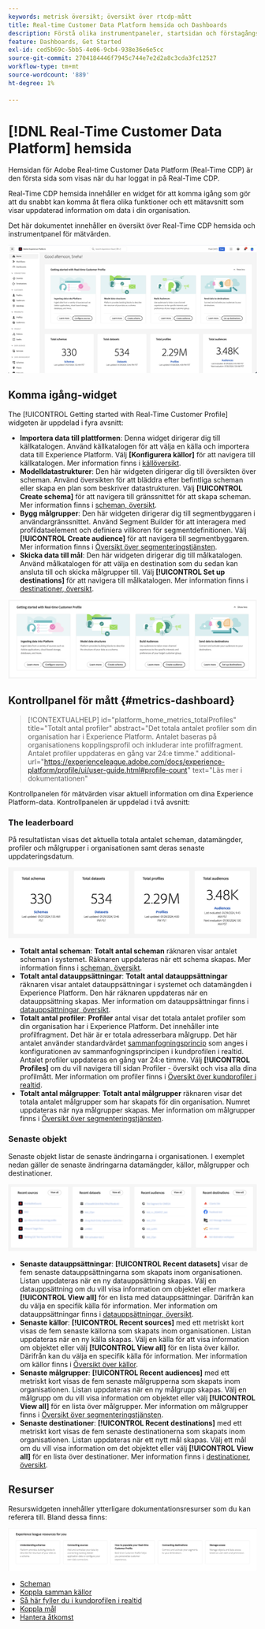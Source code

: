 ```yaml
---
keywords: metrisk översikt; översikt över rtcdp-mått
title: Real-time Customer Data Platform hemsida och Dashboards
description: Förstå olika instrumentpaneler, startsidan och förstagångsupplevelsen för användare av Adobe Real-Time CDP.
feature: Dashboards, Get Started
exl-id: ced5b69c-5bb5-4e06-9cb4-938e36e6e5cc
source-git-commit: 2704184446f7945c744e7e2d2a8c3cda3fc12527
workflow-type: tm+mt
source-wordcount: '889'
ht-degree: 1%

---
```


# [!DNL Real-Time Customer Data Platform] hemsida

Hemsidan för Adobe Real-time Customer Data Platform (Real-Time CDP) är den första sida som visas när du har loggat in på Real-Time CDP.

Real-Time CDP hemsida innehåller en widget för att komma igång som gör att du snabbt kan komma åt flera olika funktioner och ett mätavsnitt som visar uppdaterad information om data i din organisation.

Det här dokumentet innehåller en översikt över Real-Time CDP hemsida och instrumentpanel för mätvärden.

![Plattformsgränssnittets startsida.](assets/platform-home/home.png)

## Komma igång-widget

The [!UICONTROL Getting started with Real-Time Customer Profile] widgeten är uppdelad i fyra avsnitt:

* **Importera data till plattformen**: Denna widget dirigerar dig till källkatalogen. Använd källkatalogen för att välja en källa och importera data till Experience Platform. Välj **[Konfigurera källor]** för att navigera till källkatalogen. Mer information finns i [källöversikt](../sources/home.md).
* **Modelldatastrukturer**: Den här widgeten dirigerar dig till översikten över scheman. Använd översikten för att bläddra efter befintliga scheman eller skapa en plan som beskriver datastrukturen. Välj **[!UICONTROL Create schema]** för att navigera till gränssnittet för att skapa scheman. Mer information finns i [scheman, översikt](../xdm/home.md).
* **Bygg målgrupper**: Den här widgeten dirigerar dig till segmentbyggaren i användargränssnittet. Använd Segment Builder för att interagera med profildataelement och definiera villkoren för segmentdefinitionen. Välj **[!UICONTROL Create audience]** för att navigera till segmentbyggaren. Mer information finns i [Översikt över segmenteringstjänsten](../segmentation/home.md).
* **Skicka data till mål**: Den här widgeten dirigerar dig till målkatalogen. Använd målkatalogen för att välja en destination som du sedan kan ansluta till och skicka målgrupper till. Välj **[!UICONTROL Set up destinations]** för att navigera till målkatalogen. Mer information finns i [destinationer, översikt](../destinations/home.md).

![Plattformsgränssnittets startsida med widgeten Komma igång](assets/platform-home/getting-started-widget.png)

## Kontrollpanel för mått {#metrics-dashboard}

>[!CONTEXTUALHELP]
>id="platform_home_metrics_totalProfiles"
>title="Totalt antal profiler"
>abstract="Det totala antalet profiler som din organisation har i Experience Platform. Antalet baseras på organisationens kopplingsprofil och inkluderar inte profilfragment. Antalet profiler uppdateras en gång var 24:e timme."
>additional-url="https://experienceleague.adobe.com/docs/experience-platform/profile/ui/user-guide.html#profile-count" text="Läs mer i dokumentationen"

Kontrollpanelen för mätvärden visar aktuell information om dina Experience Platform-data. Kontrollpanelen är uppdelad i två avsnitt:

### The leaderboard

På resultatlistan visas det aktuella totala antalet scheman, datamängder, profiler och målgrupper i organisationen samt deras senaste uppdateringsdatum.

![Ledpanelsavsnittet på startsidan för plattformsgränssnittet.](assets/platform-home/leaderboard.png)

* **Totalt antal scheman**: **Totalt antal scheman** räknaren visar antalet scheman i systemet. Räknaren uppdateras när ett schema skapas. Mer information finns i [scheman, översikt](../xdm/home.md).
* **Totalt antal datauppsättningar**: **Totalt antal datauppsättningar** räknaren visar antalet datauppsättningar i systemet och datamängden i Experience Platform. Den här räknaren uppdateras när en datauppsättning skapas. Mer information om datauppsättningar finns i [datauppsättningar, översikt](../catalog/datasets/overview.md).
* **Totalt antal profiler**: **Profiler** antal visar det totala antalet profiler som din organisation har i Experience Platform. Det innehåller inte profilfragment. Det här är er totala adresserbara målgrupp. Det här antalet använder standardvärdet [sammanfogningsprincip](profile/merge-policies.md) som anges i konfigurationen av sammanfogningsprincipen i kundprofilen i realtid. Antalet profiler uppdateras en gång var 24:e timme. Välj **[!UICONTROL Profiles]** om du vill navigera till sidan Profiler - översikt och visa alla dina profilmått. Mer information om profiler finns i [Översikt över kundprofiler i realtid](../profile/home.md).
* **Totalt antal målgrupper**: **Totalt antal målgrupper** räknaren visar det totala antalet målgrupper som har skapats för din organisation. Numret uppdateras när nya målgrupper skapas. Mer information om målgrupper finns i [Översikt över segmenteringstjänsten](../segmentation/home.md).

### Senaste objekt

Senaste objekt listar de senaste ändringarna i organisationen. I exemplet nedan gäller de senaste ändringarna datamängder, källor, målgrupper och destinationer.

![Avsnittet med de senaste objekten på startsidan för plattformsgränssnittet.](assets/platform-home/recent-items.png)

* **Senaste datauppsättningar**: **[!UICONTROL Recent datasets]** visar de fem senaste datauppsättningarna som skapats inom organisationen. Listan uppdateras när en ny datauppsättning skapas. Välj en datauppsättning om du vill visa information om objektet eller markera **[!UICONTROL View all]** för en lista med datauppsättningar. Därifrån kan du välja en specifik källa för information. Mer information om datauppsättningar finns i [datauppsättningar, översikt](../catalog/datasets/overview.md).
* **Senaste källor**: **[!UICONTROL Recent sources]** med ett metriskt kort visas de fem senaste källorna som skapats inom organisationen. Listan uppdateras när en ny källa skapas. Välj en källa för att visa information om objektet eller välj **[!UICONTROL View all]** för en lista över källor. Därifrån kan du välja en specifik källa för information. Mer information om källor finns i [Översikt över källor](../sources/home.md).
* **Senaste målgrupper**: **[!UICONTROL Recent audiences]** med ett metriskt kort visas de fem senaste målgrupperna som skapats inom organisationen. Listan uppdateras när en ny målgrupp skapas. Välj en målgrupp om du vill visa information om objektet eller välj **[!UICONTROL View all]** för en lista över målgrupper. Mer information om målgrupper finns i [Översikt över segmenteringstjänsten](../segmentation/home.md).
* **Senaste destinationer**: **[!UICONTROL Recent destinations]** med ett metriskt kort visas de fem senaste destinationerna som skapats inom organisationen. Listan uppdateras när ett nytt mål skapas. Välj ett mål om du vill visa information om det objektet eller välj **[!UICONTROL View all]** för en lista över destinationer. Mer information finns i [destinationer, översikt](../destinations/home.md).

## Resurser

Resurswidgeten innehåller ytterligare dokumentationsresurser som du kan referera till. Bland dessa finns:

![Resursavsnittet på startsidan för användargränssnittet för plattformen.](assets/platform-home/resources.png)

* [Scheman](../xdm/schema/composition.md)
* [Koppla samman källor](../sources/home.md)
* [Så här fyller du i kundprofilen i realtid](../profile/home.md)
* [Koppla mål](../destinations/home.md)
* [Hantera åtkomst](../access-control/abac/overview.md)

<!-- ### Successful profile records

In the leaderboard **[!UICONTROL Successful profile records]** shows the total number of records that have been successfully processed into the profile.

There is also a metric card that shows the percentage of successful records. Select **[!UICONTROL View datasets]** to see more details about the profile records. Hover over the colored area of the graph to see additional details:

![image](assets/home-profilerecords-details.PNG)

The number of successful profile records is updated hourly. 

For more information about profiles, see [A unified view of your customer in Real-Time CDP](profile/profile-overview.md).

### Total profile records

The **[!UICONTROL Total profile records]** metric card shows the total number of data records enabled to feed into the profiles, and the percentage that are successful, updated once per day. This does not include all data in the data lake, because some data might not be enabled to feed into the profiles.

 Hover over the colored area of the graph to see additional details about the successful profiles:

![image](assets/home-profile-details.PNG)

Select **[!UICONTROL View profiles]** to see more details about the profile records.

For more information about profiles, see [A unified view of your customer in Real-Time CDP](profile/profile-overview.md).

For more information about viewing a specific profile, see [Profile viewer](profile/profile-viewer.md).

### Failed profile records

In the leaderboard, **[!UICONTROL Failed profile records]** counts the number of records that failed to process into the profile.

The **[!UICONTROL Failed profile records]** metric card shows this count, and includes a graphical representation that helps you see how failures have trended during the time shown below the graphic. This chart is updated hourly. Select **[!UICONTROL View datasets]** to see more details about the profile records.

The number of failed profile records is updated hourly. -->

